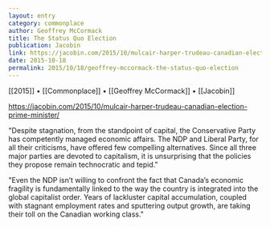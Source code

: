 ```yaml
---
layout: entry
category: commonplace
author: Geoffrey McCormack
title: The Status Quo Election
publication: Jacobin
link: https://jacobin.com/2015/10/mulcair-harper-trudeau-canadian-election-prime-minister/
date: 2015-10-18
permalink: 2015/10/18/geoffrey-mccormack-the-status-quo-election
---
```


[[2015]] • [[Commonplace]] • [[Geoffrey McCormack]] • [[Jacobin]]

https://jacobin.com/2015/10/mulcair-harper-trudeau-canadian-election-prime-minister/

"Despite stagnation, from the standpoint of capital, the Conservative Party has competently managed economic affairs. The NDP and Liberal Party, for all their criticisms, have offered few compelling alternatives. Since all three major parties are devoted to capitalism, it is unsurprising that the policies they propose remain technocratic and tepid."

"Even the NDP isn’t willing to confront the fact that Canada’s economic fragility is fundamentally linked to the way the country is integrated into the global capitalist order. Years of lackluster capital accumulation, coupled with stagnant employment rates and sputtering output growth, are taking their toll on the Canadian working class."
